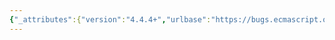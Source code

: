 ```yaml
---
{"_attributes":{"version":"4.4.4+","urlbase":"https://bugs.ecmascript.org/","maintainer":"dherman@mozilla.com"},"bug":{"bug_id":3098,"creation_ts":"2014-08-04 02:24:00 -0700","short_desc":"22.2.2.1 %TypedArray%.from: Typo [[Put]] -> [[Set]] or Put() in note","delta_ts":"2014-08-25 08:29:28 -0700","product":"Draft for 6th Edition","component":"editorial issue","version":"Rev 26: July 18, 2014 Draft","rep_platform":"All","op_sys":"All","bug_status":"RESOLVED","resolution":"FIXED","priority":"Normal","bug_severity":"normal","everconfirmed":true,"reporter":{"uid":"andrebargull","name":"André Bargull"},"assigned_to":{"uid":"allen","name":"Allen Wirfs-Brock"},"long_desc":[{"commentid":9656,"comment_count":0,"who":{"uid":"andrebargull","name":"André Bargull"},"bug_when":"2014-08-04 02:24:33 -0700","thetext":"22.2.2.1 %TypedArray%.from ( source [ , mapfn [ , thisArg ] ] ), NOTE:\n\n> This function uses [[Put]] to store elements [...]\n\nReplace with [[Set]] or Put()."},{"commentid":9671,"comment_count":1,"who":{"uid":"allen","name":"Allen Wirfs-Brock"},"bug_when":"2014-08-05 13:14:05 -0700","thetext":"fixed in rev27 editor's draft"},{"commentid":9939,"comment_count":2,"who":{"uid":"allen","name":"Allen Wirfs-Brock"},"bug_when":"2014-08-25 08:29:28 -0700","thetext":"fixed in rev27 draft"}]}}
---
```

